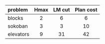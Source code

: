 | problem   | Hmax  | LM cut | Plan cost |
| :-------- | :---: | :----: | :-------: |
| blocks    |   2   |   6    |     6     |
| sokoban   |   3   |   3    |    10     |
| elevators |   9   |   31   |    42     |
